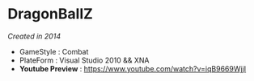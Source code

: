 DragonBallZ
===========
*Created in 2014* 
* GameStyle : Combat 
* PlateForm : Visual Studio 2010 && XNA
* **Youtube Preview** : https://www.youtube.com/watch?v=iqB9669WjjI

